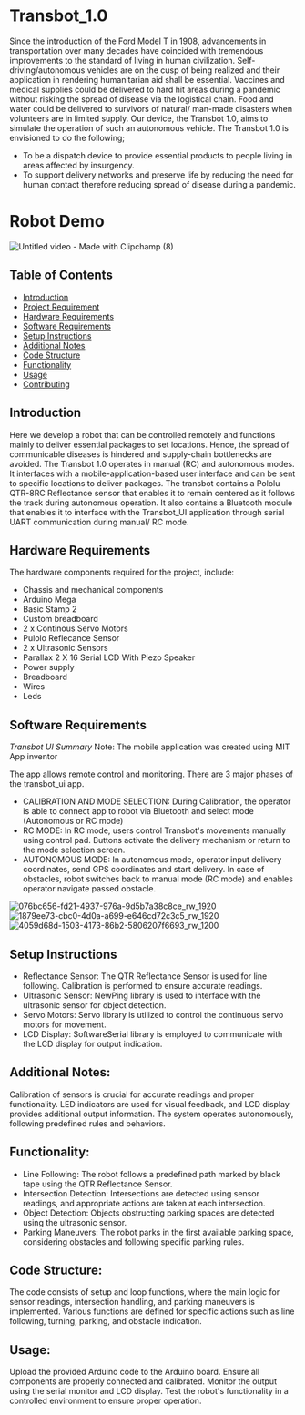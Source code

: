 # Transbot_1.0

Since the introduction of the Ford Model T in 1908, advancements in transportation over many decades have coincided with tremendous improvements to the standard of living in human civilization. Self-driving/autonomous vehicles are on the cusp of being realized and their application in rendering humanitarian aid shall be essential. Vaccines and medical supplies could be delivered to hard hit areas during a pandemic without risking the spread of disease via the logistical chain. Food and water could be delivered to survivors of natural/ man-made disasters when volunteers are in limited supply. Our device, the Transbot 1.0, aims to simulate the operation of such an autonomous vehicle. The Transbot 1.0  is envisioned to do the following;
- To be a dispatch device to provide essential products to people living in areas affected by insurgency.
- To support delivery networks and preserve life by reducing the need for human contact therefore reducing spread of disease during a pandemic.

# Robot Demo
![Untitled video - Made with Clipchamp (8)](https://github.com/IJAMUL1/Automated-Factory-Guided-Vehicle/assets/60096099/4dc2dc3c-5092-43a9-b7df-07fd5d63d5f8)

## Table of Contents

- [Introduction](#introduction)
- [Project Requirement](#project-requirements)
- [Hardware Requirements](#hardware-requirements)
- [Software Requirements](#software-requirements)
- [Setup Instructions](#setup-instructions)
- [Additional Notes](#additional-notes)
- [Code Structure](#code-structure)
- [Functionality](#functionality)
- [Usage](#usage)
- [Contributing](#contributing)

## Introduction

Here we develop a robot that can be controlled remotely and functions mainly to deliver essential packages to set locations. Hence, the spread of communicable diseases is hindered and supply-chain bottlenecks are avoided. The Transbot 1.0 operates in manual (RC) and autonomous modes. It interfaces with a mobile-application-based user interface and can be sent to specific locations to deliver packages. The transbot contains a Pololu QTR-8RC Reflectance sensor that enables it to remain centered as it follows the track during autonomous operation. It also contains a Bluetooth module that enables it to interface with the Transbot_UI application through serial UART communication during manual/ RC mode.

## Hardware Requirements

The hardware components required for the project, include:
- Chassis and mechanical components
- Arduino Mega
- Basic Stamp 2
- Custom breadboard
- 2 x Continous Servo Motors
- Pulolo Reflecance Sensor
- 2 x Ultrasonic Sensors
- Parallax 2 X 16 Serial LCD With Piezo Speaker 
- Power supply
- Breadboard
- Wires
- Leds

## Software Requirements

*Transbot UI Summary*
Note: The mobile application was created using MIT App inventor

The app allows remote control and monitoring. There are 3 major phases  of the transbot_ui app. 
- CALIBRATION AND MODE SELECTION: During Calibration, the operator is able to connect app to robot via Bluetooth and select mode (Autonomous or RC mode)
- RC MODE: In RC mode, users control Transbot's movements manually using control pad. Buttons activate the delivery mechanism or return to the mode selection screen.
- AUTONOMOUS MODE: In autonomous mode,  operator input delivery coordinates, send GPS coordinates and start delivery. In case of obstacles, robot switches back to manual mode (RC mode) and enables operator navigate passed obstacle.
  
![076bc656-fd21-4937-976a-9d5b7a38c8ce_rw_1920](https://github.com/IJAMUL1/Automated-Factory-Guided-Vehicle/assets/60096099/cbaa1481-6e05-4564-97fe-a9ac42375f63)
![1879ee73-cbc0-4d0a-a699-e646cd72c3c5_rw_1920](https://github.com/IJAMUL1/Automated-Factory-Guided-Vehicle/assets/60096099/705b6e2b-22a2-43c7-bb55-f607a7180e32)
![4059d68d-1503-4173-86b2-5806207f6693_rw_1200](https://github.com/IJAMUL1/Automated-Factory-Guided-Vehicle/assets/60096099/002341f7-558e-4961-a378-25ac0e385d30)



## Setup Instructions
- Reflectance Sensor: The QTR Reflectance Sensor is used for line following. Calibration is performed to ensure accurate readings.
- Ultrasonic Sensor: NewPing library is used to interface with the ultrasonic sensor for object detection.
- Servo Motors: Servo library is utilized to control the continuous servo motors for movement.
- LCD Display: SoftwareSerial library is employed to communicate with the LCD display for output indication.

## Additional Notes:
Calibration of sensors is crucial for accurate readings and proper functionality.
LED indicators are used for visual feedback, and LCD display provides additional output information.
The system operates autonomously, following predefined rules and behaviors.

## Functionality:
- Line Following: The robot follows a predefined path marked by black tape using the QTR Reflectance Sensor.
- Intersection Detection: Intersections are detected using sensor readings, and appropriate actions are taken at each intersection.
- Object Detection: Objects obstructing parking spaces are detected using the ultrasonic sensor.
- Parking Maneuvers: The robot parks in the first available parking space, considering obstacles and following specific parking rules.

## Code Structure:
The code consists of setup and loop functions, where the main logic for sensor readings, intersection handling, and parking maneuvers is implemented.
Various functions are defined for specific actions such as line following, turning, parking, and obstacle indication.

## Usage:
Upload the provided Arduino code to the Arduino board.
Ensure all components are properly connected and calibrated.
Monitor the output using the serial monitor and LCD display.
Test the robot's functionality in a controlled environment to ensure proper operation.

